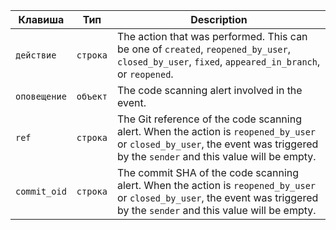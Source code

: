 | Клавиша      | Тип      | Description                                                                                                                                                                     |
| ------------ | -------- | ------------------------------------------------------------------------------------------------------------------------------------------------------------------------------- |
| `действие`   | `строка` | The action that was performed. This can be one of `created`, `reopened_by_user`, `closed_by_user`, `fixed`, `appeared_in_branch`, or `reopened`.                                |
| `оповещение` | `объект` | The code scanning alert involved in the event.                                                                                                                                  |
| `ref`        | `строка` | The Git reference of the code scanning alert. When the action is `reopened_by_user` or `closed_by_user`,  the event was triggered by the `sender` and this value will be empty. |
| `commit_oid` | `строка` | The commit SHA of the code scanning alert. When the action is `reopened_by_user` or `closed_by_user`,  the event was triggered by the `sender` and this value will be empty.    |

